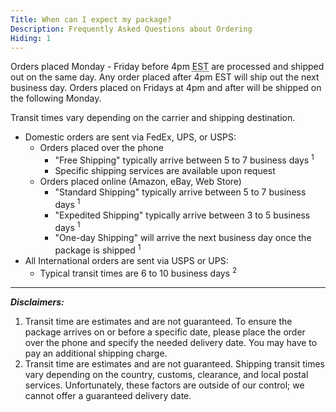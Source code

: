 ```yaml
---
Title: When can I expect my package?
Description: Frequently Asked Questions about Ordering
Hiding: 1
---
```


Orders placed Monday - Friday before 4pm <abbr title="Eastern Standard Time">EST</abbr> are processed and shipped out on the same day. Any order placed after 4pm EST will ship out the next business day. Orders placed on Fridays at 4pm and after will be shipped on the following Monday.

Transit times vary depending on the carrier and shipping destination.

* Domestic orders are sent via FedEx, UPS, or USPS:
	* Orders placed over the phone
		* "Free Shipping" typically arrive between 5 to 7 business days <sup>1</sup>
	    * Specific shipping services are available upon request
	* Orders placed online (Amazon, eBay, Web Store)
		* "Standard Shipping" typically arrive between 5 to 7 business days <sup>1</sup>
	    * "Expedited Shipping" typically arrive between 3 to 5 business days <sup>1</sup>
	    * "One-day Shipping" will arrive the next business day once the package is shipped <sup>1</sup>
* All International orders are sent via USPS or UPS:
	* Typical transit times are 6 to 10 business days <sup>2</sup>

---

***Disclaimers:***
1. Transit time are estimates and are not guaranteed. To ensure the package arrives on or before a specific date, please place the order over the phone and specify the needed delivery date. You may have to pay an additional shipping charge.
2. Transit time are estimates and are not guaranteed. Shipping transit times vary depending on the country, customs, clearance, and local postal services. Unfortunately, these factors are outside of our control; we cannot offer a guaranteed delivery date.
